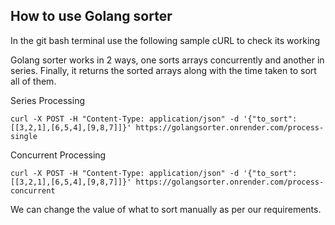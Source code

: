 ## How to use Golang sorter

In the git bash terminal use the following sample cURL to check its working

Golang sorter works in 2 ways, one sorts arrays concurrently and another in series.
Finally, it returns the sorted arrays along with the time taken to sort all of them.

Series Processing
```Gitbash
curl -X POST -H "Content-Type: application/json" -d '{"to_sort":[[3,2,1],[6,5,4],[9,8,7]]}' https://golangsorter.onrender.com/process-single
```

Concurrent Processing
```Gitbash
curl -X POST -H "Content-Type: application/json" -d '{"to_sort":[[3,2,1],[6,5,4],[9,8,7]]}' https://golangsorter.onrender.com/process-concurrent
```

We can change the value of what to sort manually as per our requirements.

